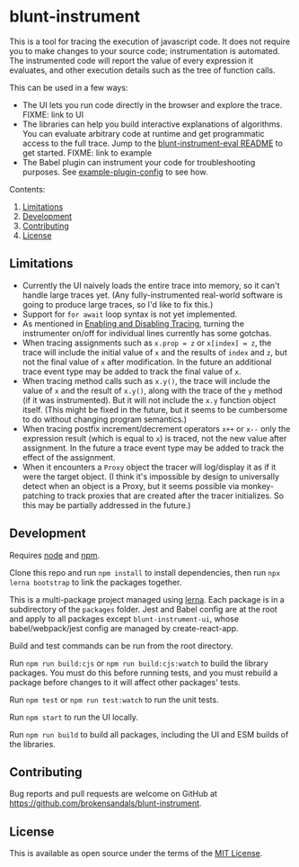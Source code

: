 # blunt-instrument

This is a tool for tracing the execution of javascript code.
It does not require you to make changes to your source code; instrumentation is automated.
The instrumented code will report the value of every expression it evaluates, and other execution details such as the tree of function calls.

This can be used in a few ways:

- The UI lets you run code directly in the browser and explore the trace.
FIXME: link to UI
- The libraries can help you build interactive explanations of algorithms.
You can evaluate arbitrary code at runtime and get programmatic access to the full trace.
Jump to the [blunt-instrument-eval README][eval] to get started.
FIXME: link to example
- The Babel plugin can instrument your code for troubleshooting purposes.
See [example-plugin-config](packages/example-plugin-config) to see how.

Contents:

1. [Limitations](#limitations)
1. [Development](#development)
1. [Contributing](#contributing)
1. [License](#license)

## Limitations

- Currently the UI naively loads the entire trace into memory, so it can't handle large traces yet.
(Any fully-instrumented real-world software is going to produce large traces, so I'd like to fix this.)
- Support for `for await` loop syntax is not yet implemented.
- As mentioned in [Enabling and Disabling Tracing][enabling-disabling], turning the instrumenter on/off for individual lines currently has some gotchas.
- When tracing assignments such as `x.prop = z` or `x[index] = z`, the trace will include the initial value of `x` and the results of `index` and `z`, but not the final value of `x` after modification.
In the future an additional trace event type may be added to track the final value of `x`.
- When tracing method calls such as `x.y()`, the trace will include the value of `x` and the result of `x.y()`, along with the trace of the `y` method (if it was instrumented).
But it will not include the `x.y` function object itself.
(This might be fixed in the future, but it seems to be cumbersome to do without changing program semantics.)
- When tracing postfix increment/decrement operators `x++` or `x--` only the expression result (which is equal to `x`) is traced, not the new value after assignment.
In the future a trace event type may be added to track the effect of the assignment.
- When it encounters a `Proxy` object the tracer will log/display it as if it were the target object.
(I think it's impossible by design to universally detect when an object is a Proxy, but it seems possible via monkey-patching to track proxies that are created after the tracer initializes.
So this may be partially addressed in the future.)

## Development

Requires [node](https://nodejs.org) and [npm](https://www.npmjs.com).

Clone this repo and run `npm install` to install dependencies, then run `npx lerna bootstrap` to link the packages together.

This is a multi-package project managed using [lerna](https://github.com/lerna/lerna).
Each package is in a subdirectory of the `packages` folder.
Jest and Babel config are at the root and apply to all packages except `blunt-instrument-ui`, whose babel/webpack/jest config are managed by create-react-app.

Build and test commands can be run from the root directory.

Run `npm run build:cjs` or `npm run build:cjs:watch` to build the library packages.
You must do this before running tests, and you must rebuild a package before changes to it will affect other packages' tests.

Run `npm test` or `npm run test:watch` to run the unit tests.

Run `npm start` to run the UI locally.

Run `npm run build` to build all packages, including the UI and ESM builds of the libraries.

## Contributing

Bug reports and pull requests are welcome on GitHub at https://github.com/brokensandals/blunt-instrument.

## License

This is available as open source under the terms of the [MIT License](https://opensource.org/licenses/MIT).

[eval]: packages/blunt-instrument-eval/README.md
[enabling-disabling]: packages/babel-plugin-blunt-instrument/README.md#enabling-and-disabling-tracing
